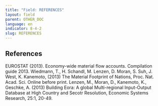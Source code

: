 ```yaml
---
title: "Field: REFERENCES"
layout: field
parent: OTHER_DOC
language: en
indicator: 8-4-2
slug: REFERENCES
---
```

## References

EUROSTAT (2013). Economy-wide material flow accounts. Compilation guide 2013.
Wiedmann, T., H. Schandl, M. Lenzen, D. Moran, S. Suh, J. West, K. Kanemoto, (2013) The Material Footprint of Nations, Proc. Nat. Acad. Sci. Online before print.
Lenzen, M., Moran, D., Kanemoto, K., Geschke, A. (2013) Building Eora: A global Multi-regional Input-Output Database at High Country and Secotr Resolution, Economic Systems Research, 25:1, 20-49.